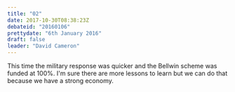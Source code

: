 ```yaml
---
title: "02"
date: 2017-10-30T08:38:23Z
debateid: "20160106"
prettydate: "6th January 2016"
draft: false
leader: "David Cameron"
---
```


This time the military response was quicker and the Bellwin scheme was funded at 100%. I'm sure there are more lessons to learn but we can do that because we have a strong economy.